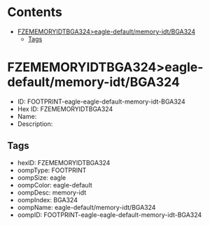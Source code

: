 



Contents
========

* [FZEMEMORYIDTBGA324>eagle-default/memory-idt/BGA324](#fzememoryidtbga324eagle-defaultmemory-idtbga324)
	* [Tags](#tags)

# FZEMEMORYIDTBGA324>eagle-default/memory-idt/BGA324

- ID: FOOTPRINT-eagle-eagle-default-memory-idt-BGA324
- Hex ID: FZEMEMORYIDTBGA324
- Name: 
- Description: 

## Tags

- hexID: FZEMEMORYIDTBGA324
- oompType: FOOTPRINT
- oompSize: eagle
- oompColor: eagle-default
- oompDesc: memory-idt
- oompIndex: BGA324
- oompName: eagle-default/memory-idt/BGA324
- oompID: FOOTPRINT-eagle-eagle-default-memory-idt-BGA324
